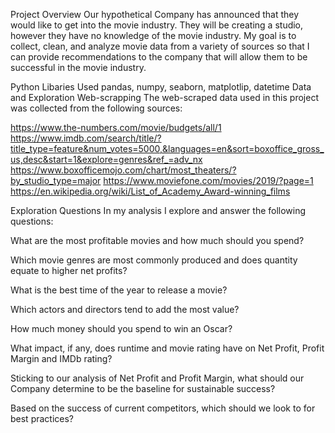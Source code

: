 Project Overview
Our hypothetical Company has announced that they would like to get into the movie industry. They will be creating a studio, however they have no knowledge of the movie industry. My goal is to collect, clean, and analyze movie data from a variety of sources so that I can provide recommendations to the company that will allow them to be successful in the movie industry.

Python Libaries Used
pandas, numpy, seaborn, matplotlip, datetime
Data and Exploration
Web-scrapping
The web-scraped data used in this project was collected from the following sources:

https://www.the-numbers.com/movie/budgets/all/1
https://www.imdb.com/search/title/?title_type=feature&num_votes=5000,&languages=en&sort=boxoffice_gross_us,desc&start=1&explore=genres&ref_=adv_nx
https://www.boxofficemojo.com/chart/most_theaters/?by_studio_type=major
https://www.moviefone.com/movies/2019/?page=1
https://en.wikipedia.org/wiki/List_of_Academy_Award-winning_films


Exploration Questions
In my analysis I explore and answer the following questions:

What are the most profitable movies and how much should you spend?

Which movie genres are most commonly produced and does quantity equate to higher net profits?

What is the best time of the year to release a movie?

Which actors and directors tend to add the most value?

How much money should you spend to win an Oscar?

What impact, if any, does runtime and movie rating have on Net Profit, Profit Margin and IMDb rating?

Sticking to our analysis of Net Profit and Profit Margin, what should our Company determine to be the baseline for sustainable success?

Based on the success of current competitors, which should we look to for best practices?

